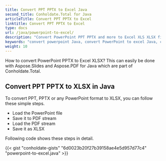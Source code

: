 ```yaml
---
title: Convert PPT PPTX to Excel Java
second_title: Conholdate.Total for Java
articleTitle: Convert PPT PPTX to Excel
linktitle: Convert PPT PPTX to Excel
type: docs
url: /java/powerpoint-to-excel/
description: "Convert PowerPoint PPT PPTX and more to Excel XLS XLSX file formats in Java."
keywords: "convert powerpoint Java, convert PowerPoint to excel Java, convert pptx to xlsx Java, convert ppt to xls Java, Java convert ppt pptx, ppt to xlsx java, pptx to xlsx eclipse java, Java converter for ppt, Java converter for pptx, pptx to excel Java, slides to sheets"
weight: 10
---
```


How to convert PowerPoint PPTX to Excel XLSX? This can easily be done with Aspose.Slides and Aspose.PDF for Java which are part of Conholdate.Total.

## **Convert PPT PPTX to XLSX in Java**
To convert PPT, PPTX or any PowerPoint format to XLSX, you can follow these simple steps.

- Load the PowerPoint file 
- Save it to PDF stream
- Load the PDF stream
- Save it as XLSX

Following code shows these steps in detail.

{{< gist "conholdate-gists" "6d0023b20f27b39158ae4e5d957d77c4" "powerpoint-to-excel.java" >}}